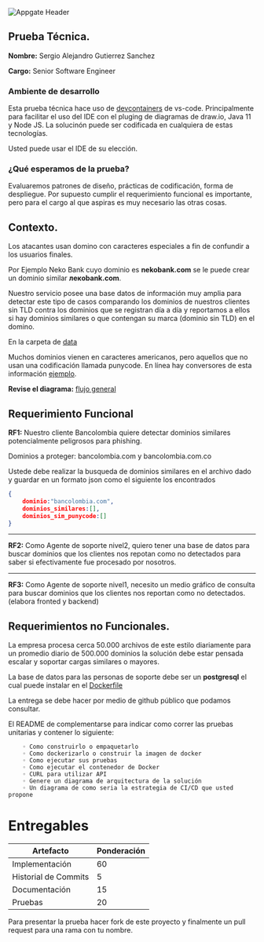 ![Appgate Header](media/header.png)
## Prueba Técnica.

**Nombre:** Sergio Alejandro Gutierrez Sanchez

**Cargo:**  Senior Software Engineer

### Ambiente de desarrollo

Esta prueba técnica hace uso de [devcontainers](https://code.visualstudio.com/docs/remote/create-dev-container) de vs-code. Principalmente para facilitar el uso del IDE con el pluging de diagramas de draw.io, Java 11 y Node JS. La solucinón puede ser codificada en cualquiera de estas tecnologías.

Usted puede usar el IDE de su elección.

### ¿Qué esperamos de la prueba?

Evaluaremos patrones de diseño, prácticas de codificación, forma de despliegue. Por supuesto cumplir el requerimiento funcional es importante, pero para el cargo al que aspiras es muy necesario las otras cosas.

## Contexto.

Los atacantes usan domino con caracteres especiales a fin de confundir a los usuarios finales.

Por Ejemplo Neko Bank cuyo dominio es **nekobank.com** se le puede crear un dominio similar **лекobank.com**.

Nuestro servicio posee una base datos de información muy amplia para detectar este tipo de casos comparando los dominios de nuestros clientes sin TLD contra los dominios que se registran día a día y reportamos a ellos si hay dominios similares o que contengan su marca (dominio sin TLD) en el domino.

En la carpeta de [data](data/dominios.txt)

Muchos dominios vienen en caracteres americanos, pero aquellos que no usan una codificación llamada punycode. En línea hay conversores de esta información [ejemplo](https://www.punycoder.com/).

**Revise el diagrama:** [flujo general](diagramas/procesoGeneral.drawio)

## Requerimiento Funcional

**RF1:** Nuestro cliente Bancolombia quiere detectar dominios similares potencialmente peligrosos para phishing.

Dominios a proteger:  bancolombia.com y bancolombia.com.co

Ustede debe realizar la busqueda de dominios similares en el archivo dado y guardar en un formato json como el siguiente los encontrados

```json
{
    dominio:"bancolombia.com",
    dominios_similares:[],
    dominios_sim_punycode:[]
}
```

---

**RF2:** Como Agente de soporte nivel2, quiero tener una base de datos para buscar dominios que los clientes nos repotan como no detectados para
saber si efectivamente fue procesado por nosotros.

---

**RF3:** Como Agente de soporte nivel1, necesito un medio gráfico de consulta para buscar dominios que los clientes nos reportan como no detectados.(elabora fronted y backend)

## Requerimientos no Funcionales.

La empresa procesa cerca 50.000 archivos de este estilo diariamente para un promedio diario de 500.000 dominios la solución debe estar pensada escalar y soportar cargas similares o mayores.

La base de datos para las personas de soporte debe ser un **postgresql** el cual puede instalar en el [Dockerfile](.devcontainer/Dockerfile)

La entrega se debe hacer por medio de github público que podamos consultar.

El README de complementarse para indicar como correr las pruebas unitarias y contener lo siguiente:

        ◦ Como construirlo o empaquetarlo
        ◦ Como dockerizarlo o construir la imagen de docker
        ◦ Como ejecutar sus pruebas
        ◦ Como ejecutar el contenedor de Docker
        ◦ CURL para utilizar API
        ◦ Genere un diagrama de arquitectura de la solución 
        ◦ Un diagrama de como seria la estrategia de CI/CD que usted propone

# Entregables

|Artefacto   |Ponderación   |
|---|---|
|Implementación   |60   |
|Historial de Commits   |5   |
|Documentación   |15   |
|Pruebas |20|


Para presentar la prueba hacer fork de este proyecto y finalmente un pull request para una rama con tu nombre.

